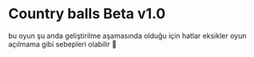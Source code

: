 # Country balls Beta v1.0
 bu oyun şu anda geliştirilme aşamasında olduğu için hatlar eksikler oyun açılmama gibi sebepleri olabilir 
🤪